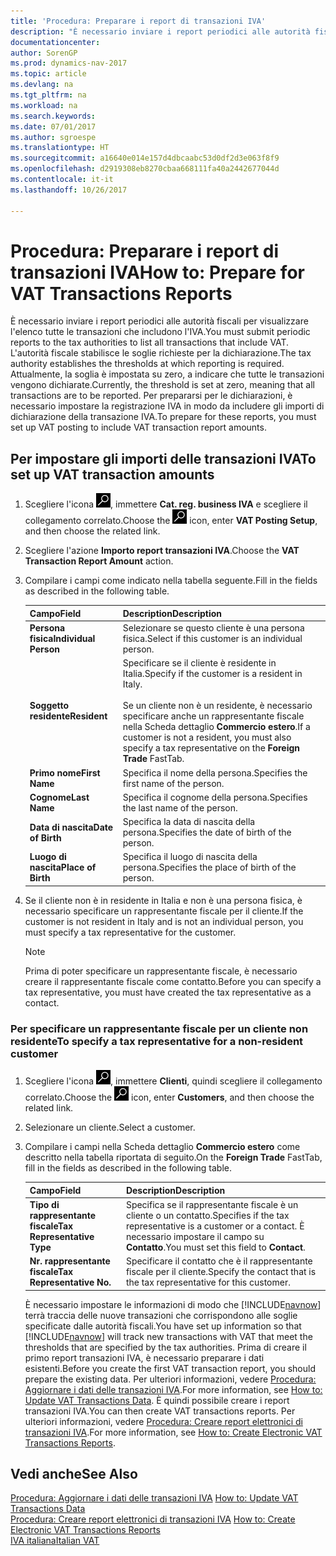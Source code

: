 ```yaml
---
title: 'Procedura: Preparare i report di transazioni IVA'
description: "È necessario inviare i report periodici alle autorità fiscali per visualizzare l'elenco tutte le transazioni che includono l'IVA."
documentationcenter: 
author: SorenGP
ms.prod: dynamics-nav-2017
ms.topic: article
ms.devlang: na
ms.tgt_pltfrm: na
ms.workload: na
ms.search.keywords: 
ms.date: 07/01/2017
ms.author: sgroespe
ms.translationtype: HT
ms.sourcegitcommit: a16640e014e157d4dbcaabc53d0df2d3e063f8f9
ms.openlocfilehash: d2919308eb8270cbaa668111fa40a2442677044d
ms.contentlocale: it-it
ms.lasthandoff: 10/26/2017

---
```

# <a name="how-to-prepare-for-vat-transactions-reports"></a><span data-ttu-id="55054-103">Procedura: Preparare i report di transazioni IVA</span><span class="sxs-lookup"><span data-stu-id="55054-103">How to: Prepare for VAT Transactions Reports</span></span>
<span data-ttu-id="55054-104">È necessario inviare i report periodici alle autorità fiscali per visualizzare l'elenco tutte le transazioni che includono l'IVA.</span><span class="sxs-lookup"><span data-stu-id="55054-104">You must submit periodic reports to the tax authorities to list all transactions that include VAT.</span></span> <span data-ttu-id="55054-105">L'autorità fiscale stabilisce le soglie richieste per la dichiarazione.</span><span class="sxs-lookup"><span data-stu-id="55054-105">The tax authority establishes the thresholds at which reporting is required.</span></span> <span data-ttu-id="55054-106">Attualmente, la soglia è impostata su zero, a indicare che tutte le transazioni vengono dichiarate.</span><span class="sxs-lookup"><span data-stu-id="55054-106">Currently, the threshold is set at zero, meaning that all transactions are to be reported.</span></span> <span data-ttu-id="55054-107">Per prepararsi per le dichiarazioni, è necessario impostare la registrazione IVA in modo da includere gli importi di dichiarazione della transazione IVA.</span><span class="sxs-lookup"><span data-stu-id="55054-107">To prepare for these reports, you must set up VAT posting to include VAT transaction report amounts.</span></span>  

## <a name="to-set-up-vat-transaction-amounts"></a><span data-ttu-id="55054-108">Per impostare gli importi delle transazioni IVA</span><span class="sxs-lookup"><span data-stu-id="55054-108">To set up VAT transaction amounts</span></span>  

1.  <span data-ttu-id="55054-109">Scegliere l'icona ![Cerca pagina o report](../../media/ui-search/search_small.png "icona Cerca pagina o report"), immettere **Cat. reg. business IVA** e scegliere il collegamento correlato.</span><span class="sxs-lookup"><span data-stu-id="55054-109">Choose the ![Search for Page or Report](../../media/ui-search/search_small.png "Search for Page or Report icon") icon, enter **VAT Posting Setup**, and then choose the related link.</span></span>  
2.  <span data-ttu-id="55054-110">Scegliere l'azione **Importo report transazioni IVA**.</span><span class="sxs-lookup"><span data-stu-id="55054-110">Choose the **VAT Transaction Report Amount** action.</span></span>  
3.  <span data-ttu-id="55054-111">Compilare i campi come indicato nella tabella seguente.</span><span class="sxs-lookup"><span data-stu-id="55054-111">Fill in the fields as described in the following table.</span></span>  

    |<span data-ttu-id="55054-112">Campo</span><span class="sxs-lookup"><span data-stu-id="55054-112">Field</span></span>|<span data-ttu-id="55054-113">Description</span><span class="sxs-lookup"><span data-stu-id="55054-113">Description</span></span>|  
    |------------------------------------|---------------------------------------|  
    |<span data-ttu-id="55054-114">**Persona fisica**</span><span class="sxs-lookup"><span data-stu-id="55054-114">**Individual Person**</span></span>|<span data-ttu-id="55054-115">Selezionare se questo cliente è una persona fisica.</span><span class="sxs-lookup"><span data-stu-id="55054-115">Select if this customer is an individual person.</span></span>|  
    |<span data-ttu-id="55054-116">**Soggetto residente**</span><span class="sxs-lookup"><span data-stu-id="55054-116">**Resident**</span></span>|<span data-ttu-id="55054-117">Specificare se il cliente è residente in Italia.</span><span class="sxs-lookup"><span data-stu-id="55054-117">Specify if the customer is a resident in Italy.</span></span><br /><br /> <span data-ttu-id="55054-118">Se un cliente non è un residente, è necessario specificare anche un rappresentante fiscale nella Scheda dettaglio **Commercio estero**.</span><span class="sxs-lookup"><span data-stu-id="55054-118">If a customer is not a resident, you must also specify a tax representative on the **Foreign Trade** FastTab.</span></span>|  
    |<span data-ttu-id="55054-119">**Primo nome**</span><span class="sxs-lookup"><span data-stu-id="55054-119">**First Name**</span></span>|<span data-ttu-id="55054-120">Specifica il nome della persona.</span><span class="sxs-lookup"><span data-stu-id="55054-120">Specifies the first name of the person.</span></span>|  
    |<span data-ttu-id="55054-121">**Cognome**</span><span class="sxs-lookup"><span data-stu-id="55054-121">**Last Name**</span></span>|<span data-ttu-id="55054-122">Specifica il cognome della persona.</span><span class="sxs-lookup"><span data-stu-id="55054-122">Specifies the last name of the person.</span></span>|  
    |<span data-ttu-id="55054-123">**Data di nascita**</span><span class="sxs-lookup"><span data-stu-id="55054-123">**Date of Birth**</span></span>|<span data-ttu-id="55054-124">Specifica la data di nascita della persona.</span><span class="sxs-lookup"><span data-stu-id="55054-124">Specifies the date of birth of the person.</span></span>|  
    |<span data-ttu-id="55054-125">**Luogo di nascita**</span><span class="sxs-lookup"><span data-stu-id="55054-125">**Place of Birth**</span></span>|<span data-ttu-id="55054-126">Specifica il luogo di nascita della persona.</span><span class="sxs-lookup"><span data-stu-id="55054-126">Specifies the place of birth of the person.</span></span>|  

3.  <span data-ttu-id="55054-127">Se il cliente non è in residente in Italia e non è una persona fisica, è necessario specificare un rappresentante fiscale per il cliente.</span><span class="sxs-lookup"><span data-stu-id="55054-127">If the customer is not resident in Italy and is not an individual person, you must specify a tax representative for the customer.</span></span>  

    > [!NOTE]  
    >  <span data-ttu-id="55054-128">Prima di poter specificare un rappresentante fiscale, è necessario creare il rappresentante fiscale come contatto.</span><span class="sxs-lookup"><span data-stu-id="55054-128">Before you can specify a tax representative, you must have created the tax representative as a contact.</span></span>  

### <a name="to-specify-a-tax-representative-for-a-non-resident-customer"></a><span data-ttu-id="55054-129">Per specificare un rappresentante fiscale per un cliente non residente</span><span class="sxs-lookup"><span data-stu-id="55054-129">To specify a tax representative for a non-resident customer</span></span>  

1.  <span data-ttu-id="55054-130">Scegliere l'icona ![Cerca pagina o report](../../media/ui-search/search_small.png "icona Cerca pagina o report"), immettere **Clienti**, quindi scegliere il collegamento correlato.</span><span class="sxs-lookup"><span data-stu-id="55054-130">Choose the ![Search for Page or Report](../../media/ui-search/search_small.png "Search for Page or Report icon") icon, enter **Customers**, and then choose the related link.</span></span>  
2. <span data-ttu-id="55054-131">Selezionare un cliente.</span><span class="sxs-lookup"><span data-stu-id="55054-131">Select a customer.</span></span>
2.  <span data-ttu-id="55054-132">Compilare i campi nella Scheda dettaglio **Commercio estero** come descritto nella tabella riportata di seguito.</span><span class="sxs-lookup"><span data-stu-id="55054-132">On the **Foreign Trade** FastTab, fill in the fields as described in the following table.</span></span>  

    |<span data-ttu-id="55054-133">Campo</span><span class="sxs-lookup"><span data-stu-id="55054-133">Field</span></span>|<span data-ttu-id="55054-134">Description</span><span class="sxs-lookup"><span data-stu-id="55054-134">Description</span></span>|  
    |---------------------------------|---------------------------------------|  
    |<span data-ttu-id="55054-135">**Tipo di rappresentante fiscale**</span><span class="sxs-lookup"><span data-stu-id="55054-135">**Tax Representative Type**</span></span>|<span data-ttu-id="55054-136">Specifica se il rappresentante fiscale è un cliente o un contatto.</span><span class="sxs-lookup"><span data-stu-id="55054-136">Specifies if the tax representative is a customer or a contact.</span></span> <span data-ttu-id="55054-137">È necessario impostare il campo su **Contatto**.</span><span class="sxs-lookup"><span data-stu-id="55054-137">You must set this field to **Contact**.</span></span>|  
    |<span data-ttu-id="55054-138">**Nr. rappresentante fiscale**</span><span class="sxs-lookup"><span data-stu-id="55054-138">**Tax Representative No.**</span></span>|<span data-ttu-id="55054-139">Specificare il contatto che è il rappresentante fiscale per il cliente.</span><span class="sxs-lookup"><span data-stu-id="55054-139">Specify the contact that is the tax representative for this customer.</span></span>|  

    <span data-ttu-id="55054-140">È necessario impostare le informazioni di modo che [!INCLUDE[navnow](../../includes/navnow_md.md)] terrà traccia delle nuove transazioni che corrispondono alle soglie specificate dalle autorità fiscali.</span><span class="sxs-lookup"><span data-stu-id="55054-140">You have set up information so that [!INCLUDE[navnow](../../includes/navnow_md.md)] will track new transactions with VAT that meet the thresholds that are specified by the tax authorities.</span></span> <span data-ttu-id="55054-141">Prima di creare il primo report transazioni IVA, è necessario preparare i dati esistenti.</span><span class="sxs-lookup"><span data-stu-id="55054-141">Before you create the first VAT transaction report, you should prepare the existing data.</span></span> <span data-ttu-id="55054-142">Per ulteriori informazioni, vedere [Procedura: Aggiornare i dati delle transazioni IVA](how-to-update-vat-transactions-data.md).</span><span class="sxs-lookup"><span data-stu-id="55054-142">For more information, see [How to: Update VAT Transactions Data](how-to-update-vat-transactions-data.md).</span></span> <span data-ttu-id="55054-143">È quindi possibile creare i report transazioni IVA.</span><span class="sxs-lookup"><span data-stu-id="55054-143">You can then create VAT transactions reports.</span></span> <span data-ttu-id="55054-144">Per ulteriori informazioni, vedere [Procedura: Creare report elettronici di transazioni IVA](how-to-create-electronic-vat-transactions-reports.md).</span><span class="sxs-lookup"><span data-stu-id="55054-144">For more information, see [How to: Create Electronic VAT Transactions Reports](how-to-create-electronic-vat-transactions-reports.md).</span></span>

## <a name="see-also"></a><span data-ttu-id="55054-145">Vedi anche</span><span class="sxs-lookup"><span data-stu-id="55054-145">See Also</span></span>  
 <span data-ttu-id="55054-146">[Procedura: Aggiornare i dati delle transazioni IVA](how-to-update-vat-transactions-data.md) </span><span class="sxs-lookup"><span data-stu-id="55054-146">[How to: Update VAT Transactions Data](how-to-update-vat-transactions-data.md) </span></span>  
 <span data-ttu-id="55054-147">[Procedura: Creare report elettronici di transazioni IVA](how-to-create-electronic-vat-transactions-reports.md) </span><span class="sxs-lookup"><span data-stu-id="55054-147">[How to: Create Electronic VAT Transactions Reports](how-to-create-electronic-vat-transactions-reports.md) </span></span>  
 [<span data-ttu-id="55054-148">IVA italiana</span><span class="sxs-lookup"><span data-stu-id="55054-148">Italian VAT</span></span>](italian-vat.md)

